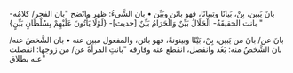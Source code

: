 بانَ يَبين، بِنْ، بَيانًا وتِبيانًا، فهو بائن وبَيِّن
• بان الشَّيءُ: ظهر واتّضح "بان الفجر/ كلامُه- بانت الحقيقَةُ- الْحَلَالُ بَيِّنٌ وَالْحَرَامُ بَيِّنٌ [حديث]- {لَوْلَا يَأْتُونَ عَلَيْهِمْ بِسُلْطَانٍ بَيِّنٍ} "

بانَ عن/ بانَ من يَبين، بِنْ، بَيْنًا وبينونةً، فهو بائن، والمفعول مبين عنه
• بان الشَّخصُ عنه/ بان الشَّخصُ منه: بَعُد وانفصل، انقطع عنه وفارقه "بانتِ المرأةُ عن/ من زوجها: انفصلت عنه بطلاق"